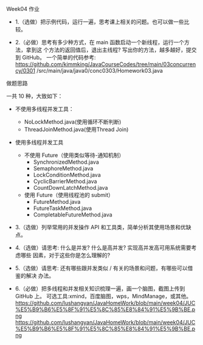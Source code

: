 
Week04 作业

- 1.（选做）把示例代码，运行一遍，思考课上相关的问题。也可以做一些比较。

- 2.（必做）思考有多少种方式，在 main 函数启动一个新线程，运行一个方法，拿到这
个方法的返回值后，退出主线程? 写出你的方法，越多越好，提交到 GitHub。
一个简单的代码参考:  https://github.com/kimmking/JavaCourseCodes/tree/main/03concurrency/0301 /src/main/java/java0/conc0303/Homework03.java

做题思路

一共 10 种，大致如下：

- 不使用多线程并发工具：
  - NoLockMethod.java(使用循环不断判断)
  - ThreadJoinMethod.java(使用Thread Join)
- 使用多线程并发工具
  - 不使用 Future（使用类似等待-通知机制）
    - SynchronizedMethod.java
    - SemaphoreMethod.java
    - LockConditionMethod.java
    - CyclicBarrierMethod.java
    - CountDownLatchMethod.java
  - 使用 Future（使用线程池的 submit）
    - FutureMethod.java
    - FutureTaskMethod.java
    - CompletableFutureMethod.java


- 3.（选做）列举常用的并发操作 API 和工具类，简单分析其使用场景和优缺点。
- 4.（选做）请思考: 什么是并发? 什么是高并发? 实现高并发高可用系统需要考虑哪些 因素，对于这些你是怎么理解的?
- 5.（选做）请思考: 还有哪些跟并发类似 / 有关的场景和问题，有哪些可以借鉴的解决 办法。
- 6.（必做）把多线程和并发相关知识梳理一遍，画一个脑图，截图上传到 GitHub 上。 可选工具:xmind，百度脑图，wps，MindManage，或其他。
https://github.com/lushangyan/JavaHomeWork/blob/main/week04/JUC%E5%B9%B6%E5%8F%91%E5%8C%85%E8%84%91%E5%9B%BE.png
https://github.com/lushangyan/JavaHomeWork/blob/main/week04/JUC%E5%B9%B6%E5%8F%91%E5%8C%85%E8%84%91%E5%9B%BE.png
